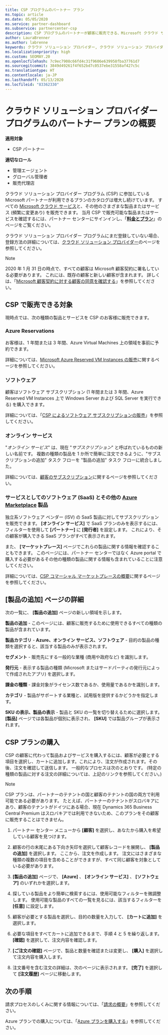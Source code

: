 ```yaml
---
title: CSP プログラムのパートナー プラン
ms.topic: article
ms.date: 05/05/2020
ms.service: partner-dashboard
ms.subservice: partnercenter-csp
description: CSP プログラムのパートナーが顧客に販売できる、Microsoft クラウド サービスおよびプランの拡充されるカタログについて説明します。
author: LauraBrenner
ms.author: labrenne
keywords: クラウド ソリューション プロバイダー, クラウド ソリューション プロバイダー プログラム, CSP, 製品の追加, パートナー プラン, CSP プラン, クラウド ベースのサービス, Azure, Office 365, Dynamics, CSP パートナー, CSP での販売, Azure RI, Azure Reserved Virtual Machine Instances, Azure Reservations, オンライン サービス, サブスクリプション ソフトウェア, AHUB, SQL Server on Azure, Windows Server on Azure, 顧客のサブスクリプション
ms.localizationpriority: high
ms.custom: SEOMAY.20
ms.openlocfilehash: 7c9ec7908c66fd4c31f9606e639958fba37761d7
ms.sourcegitcommit: 3849d49261f4f652bd7c0537ebe31558af427c5c
ms.translationtype: HT
ms.contentlocale: ja-JP
ms.lasthandoff: 05/13/2020
ms.locfileid: "83362330"
---
```

# <a name="overview-of-partner-offers-in-the-cloud-solution-provider-program"></a>クラウド ソリューション プロバイダー プログラムのパートナー プランの概要

**適用対象**

- CSP パートナー

**適切なロール**

- 管理エージェント
- グローバル管理者
- 販売代理店

クラウド ソリューション プロバイダー プログラム (CSP) に参加している Microsoft パートナーが利用できるプランのカタログは増大し続けています。 すべての [Microsoft クラウド サービス](https://partner.microsoft.com/cloud-solution-provider/products-and-services)と、その他のさまざまな製品またはサービス (頻繁に変更あり) を販売できます。 当月 CSP で販売可能な製品またはサービスを確認するには、パートナー センターにサインインし、「[**料金とプラン**](https://partnercenter.microsoft.com/pcv/sales)」のページをご覧ください。  

クラウド ソリューション プロバイダー プログラムにまだ登録していない場合、 登録方法の詳細については、[クラウド ソリューション プロバイダー](https://partner.microsoft.com/cloud-solution-provider)のページを参照してください。 

>[!NOTE]
>2020 年 1 月 31 日の時点で、すべての顧客は Microsoft 顧客契約に署名している必要があります。 これには、既存の顧客と新しい顧客が含まれます。 詳しくは、「[Microsoft 顧客契約に対する顧客の同意を確認する](confirm-customer-agreement.md)」を参照してください。

## <a name="what-you-can-sell-through-csp"></a>CSP で販売できる対象

現時点では、次の種類の製品とサービスを CSP のお客様に販売できます。

### <a name="azure-reservations"></a>Azure Reservations

   お客様は、1 年間または 3 年間、Azure Virtual Machines 上の領域を事前に予約できます。

   詳細については、[Microsoft Azure Reserved VM Instances の販売](azure-reservations.md)に関するページを参照してください。

### <a name="software"></a>ソフトウェア

   顧客はソフトウェア サブスクリプション (1 年間または 3 年間、Azure Reserved VM Instances 上で Windows Server および SQL Server を実行できる) を購入できます。

   詳細については、「[CSP によるソフトウェア サブスクリプションの販売](csp-software-subscriptions.md)」を参照してください。  

### <a name="online-services"></a>オンライン サービス

   "*オンライン サービス*" は、現在 "*サブスクリプション*" と呼ばれているものの新しい名前です。 複数の種類の製品を 1 か所で簡単に注文できるように、"サブスクリプションの追加" タスク フローを "製品の追加" タスク フローに統合しました。

   詳細については、[顧客のサブスクリプション](customer-subscriptions.md)に関するページを参照してください。

### <a name="software-as-a-service-saas-and-other-azure-marketplace-products"></a>サービスとしてのソフトウェア (SaaS) とその他の [Azure Marketplace](https://azuremarketplace.microsoft.com/marketplace) 製品

   独立系ソフトウェア ベンダー (ISV) の SaaS 製品に対してサブスクリプションを販売できます。 **[オンライン サービス]** で SaaS プランのみを表示するには、フィルターを使用して **[パートナー]** に **[発行者]** を設定します。 これにより、その顧客が購入できる SaaS プランがすべて表示されます。

   また、 **[マーケットプレース]** ページでこれらの製品に関する情報を確認することもできます。 このページには、パートナー センターではなく Azure portal で購入する必要があるその他の種類の製品に関する情報も含まれていることに注意してください。

   詳細については、[CSP コマーシャル マーケットプレースの概要](CSP-commercial-marketplace-overview.md)に関するページを参照してください。

## <a name="add-products-page-details"></a>[製品の追加] ページの詳細

次の一覧に、 **[製品の追加]** ページの新しい領域を示します。

**製品の追加** - このページには、顧客に販売するために使用できるすべての種類の製品が含まれています。

**製品カテゴリ**  - **Azure、オンライン サービス、ソフトウェア** - 目的の製品の種類を選択すると、該当する製品のみが表示されます。

**セグメント**  - 販売先にする一般的な業種 (商用や政府など) を識別します。

**発行元** - 表示する製品の種類 (Microsoft またはサードパーティの発行元によって作成されたアプリ) を選択します。

**課金の種類** - 課金対象がライセンス数であるか、使用量であるかを識別します。

**カテゴリ** - 製品がサポートする業種と、試用版を提供するかどうかを指定します。

**SKU の表示、製品の表示** - 製品と SKU の一覧を切り替えるために選択します。 **[製品]** ページでは各製品が個別に表示され、 **[SKU]** では製品グループが表示されます。

## <a name="buy-csp-offers"></a>CSP プランの購入

CSP の顧客に代わって製品およびサービスを購入するには、顧客が必要とする項目を選択し、カートに追加します。これにより、注文が作成されます。その後、注文を確認して送信します。 一般的なプロセスは次のとおりです。 (特定の種類の製品に対する注文の詳細については、上記のリンクを参照してください。)

>[!Note]
>CSP プランは、パートナーのテナントの国と顧客のテナントの国の両方で利用可能である必要があります。 たとえば、パートナーのテナントがスロバキアにあり、顧客のテナントがドイツにある場合、現在 Dynamics 365 Business Central Premium はスロバキアでは利用できないため、このプランをその顧客に販売することはできません。

1. パートナー センター メニューから **[顧客]** を選択し、あなたから購入を希望している顧客を見つけます。 

2. 顧客の行の末尾にある下向き矢印を選択して顧客レコードを展開し、 **[製品の追加]** を選択します。 ここから、注文を作成します。 注文にはさまざまな種類の複数の項目を含めることができますが、すべて同じ顧客を対象としている必要があります。

3. **[製品の追加]** ページで、 **[Azure]** 、 **[オンライン サービス]** 、 **[ソフトウェア]** のいずれかを選択します。

4. 探している製品をより簡単に検索するには、使用可能なフィルターを微調整します。 使用可能な製品のすべての一覧を見るには、該当するフィルターを **[任意]** に設定します。

5. 顧客が必要とする製品を選択し、目的の数量を入力して、 **[カートに追加]** を選択します。

6. 必要な項目をすべてカートに追加できるまで、手順 4 と 5 を繰り返します。 **[確認]** を選択して、注文内容を確認します。  

7. **[ご注文の確認]** ページで、製品と数量を確認または変更し、 **[購入]** を選択して注文内容を購入します。

8. 注文番号を含む注文の詳細は、次のページに表示されます。 **[完了]** を選択して **[注文履歴]** ページに移動します。

## <a name="next-steps"></a>次の手順

請求プロセスのしくみに関する情報については、「[請求の概要](https://docs.microsoft.com/partner-center/billing-basics)」を参照してください。

Azure プランでの購入については、「[Azure プランを購入する](purchase-azure-plan.md)」を参照してください。